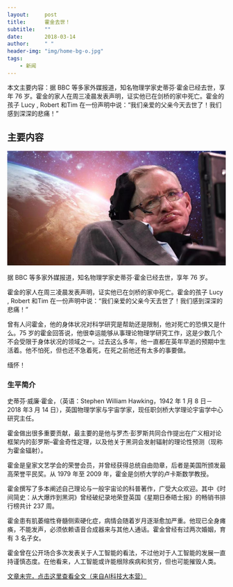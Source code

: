 ```yaml
---
layout:     post
title:      霍金去世！
subtitle:   ""
date:       2018-03-14
author:     " "
header-img: "img/home-bg-o.jpg"
tags:
    - 新闻
---
```


本文主要内容：据 BBC 等多家外媒报道，知名物理学家史蒂芬·霍金已经去世，享年 76 岁。霍金的家人在周三凌晨发表声明，证实他已在剑桥的家中死亡。霍金的孩子 Lucy , Robert 和Tim 在一份声明中说：“我们亲爱的父亲今天去世了！我们感到深深的悲痛！”





<!-- more -->

## 主要内容

![images](/images\news\2018-3-14-huojin-1.jpg)

据 BBC 等多家外媒报道，知名物理学家史蒂芬·霍金已经去世，享年 76 岁。

霍金的家人在周三凌晨发表声明，证实他已在剑桥的家中死亡。霍金的孩子 Lucy , Robert 和Tim 在一份声明中说：“我们亲爱的父亲今天去世了！我们感到深深的悲痛！”

曾有人问霍金，他的身体状况对科学研究是帮助还是限制，他对死亡的恐惧又是什么。75 岁的霍金回答说，他很幸运能够从事理论物理学研究工作，这是少数几个不会受限于身体状况的领域之一。过去这么多年，他一直都在英年早逝的预期中生活着。他不怕死，但也还不急着死，在死之前他还有太多的事要做。

缅怀！

### 生平简介

史蒂芬·威廉·霍金，（英语：Stephen William Hawking，1942 年 1 月 8 日－2018 年3 月 14 日），英国物理学家与宇宙学家，现任职剑桥大学理论宇宙学中心研究主任。

霍金做出很多重要贡献，最主要的是他与罗杰·彭罗斯共同合作提出在广义相对论框架内的彭罗斯–霍金奇性定理，以及他关于黑洞会发射辐射的理论性预测（现称为霍金辐射）。

霍金是皇家文艺学会的荣誉会员，并曾经获得总统自由勋章，后者是美国所颁发最高荣誉平民奖。从 1979 年至 2009 年，霍金是剑桥大学的卢卡斯数学教授。

霍金撰写了多本阐述自己理论与一般宇宙论的科普著作，广受大众欢迎。其中《时间简史：从大爆炸到黑洞》曾经破纪录地荣登英国《星期日泰晤士报》的畅销书排行榜共计 237 周。

霍金患有肌萎缩性脊髓侧索硬化症，病情会随着岁月逐渐愈加严重。他现已全身瘫痪，不能发声，必须依赖语音合成器来与其他人通话。霍金曾经有过两次婚姻，育有 3 名子女。

霍金曾在公开场合多次发表关于人工智能的看法，不过他对于人工智能的发展一直持谨慎态度。在他看来，人工智能或许能根除疾病和贫穷，但也可能摧毁人类。

[文章未完，点击这里查看全文（来自AI科技大本营）](https://mp.weixin.qq.com/s/QxVyRCe0f-nXeygIDy6zVw)